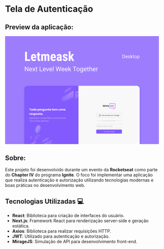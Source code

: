 # Tela de Autenticação

## Preview da aplicação: 
![imagem](https://github.com/leticia-rodriguesf/nlw-letmeask/blob/main/src/assets/images/cover.svg)

<bt/>

## Sobre: 
Este projeto foi desenvolvido durante um evento da **Rocketseat** como parte do **Chapter IV** do programa **Ignite**. O foco foi implementar uma aplicação que realiza autenticação e autorização utilizando tecnologias modernas e boas práticas no desenvolvimento web.


## Tecnologias Utilizadas 💻
- **React**: Biblioteca para criação de interfaces do usuário.
- **Next.js**: Framework React para renderização server-side e geração estática.
- **Axios**: Biblioteca para realizar requisições HTTP.
- **JWT**: Utilizado para autenticação e autorização.
- **MirageJS**: Simulação de API para desenvolvimento front-end.